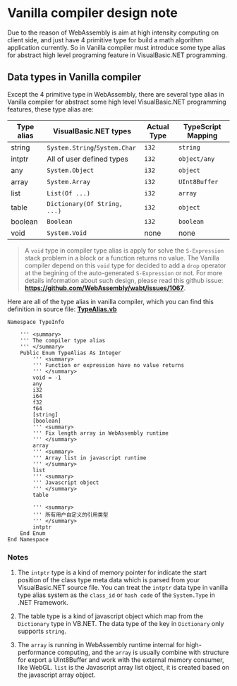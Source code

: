 # Vanilla compiler design note

Due to the reason of WebAssembly is aim at high intensity computing on client side, and just have 4 primitive type for build a math algorithm application currently. So in Vanilla compiler must introduce some type alias for abstract high level programing feature in VisualBasic.NET programming.

## Data types in Vanilla compiler

Except the 4 primitive type in WebAssembly, there are several type alias in Vanilla compiler for abstract some high level VisualBasic.NET programming features, these type alias are:

| Type alias | VisualBasic.NET types             | Actual Type | TypeScript Mapping |
|------------|-----------------------------------|-------------|--------------------|
| string     | ``System.String``/``System.Char`` | ``i32``     | ``string``         |
| intptr     | All of user defined types         | ``i32``     | ``object/any``     |
| any        | ``System.Object``                 | ``i32``     | ``object``         |
| array      | ``System.Array``                  | ``i32``     | ``UInt8Buffer``    |
| list       | ``List(Of ...)``                  | ``i32``     | ``array``          |
| table      | ``Dictionary(Of String, ...)``    | ``i32``     | ``object``         |
| boolean    | ``Boolean``                       | ``i32``     | ``boolean``        |
| void       | ``System.Void``                   | none        | none               |

> A ``void`` type in compiler type alias is apply for solve the ``S-Expression`` stack problem in a block or a function returns no value. The Vanilla compiler depend on this ``void`` type for decided to add a ``drop`` operator at the begining of the auto-generated ``S-Expression`` or not. For more details information about such design, please read this github issue: **https://github.com/WebAssembly/wabt/issues/1067**.  

Here are all of the type alias in vanilla compiler, which you can find this definition in source file: [**TypeAlias.vb**](https://github.com/dotvanilla/vanilla/blob/master/wasm/Type/Models/TypeAlias.vb)

```vbnet
Namespace TypeInfo

    ''' <summary>
    ''' The compiler type alias
    ''' </summary>
    Public Enum TypeAlias As Integer
        ''' <summary>
        ''' Function or expression have no value returns
        ''' </summary>
        void = -1
        any
        i32
        i64
        f32
        f64
        [string]
        [boolean]
        ''' <summary>
        ''' Fix length array in WebAssembly runtime
        ''' </summary>
        array
        ''' <summary>
        ''' Array list in javascript runtime
        ''' </summary>
        list
        ''' <summary>
        ''' Javascript object
        ''' </summary>
        table

        ''' <summary>
        ''' 所有用户自定义的引用类型
        ''' </summary>
        intptr
    End Enum
End Namespace
```

### Notes

1. The ``intptr`` type is a kind of memory pointer for indicate the start position of the class type meta data which is parsed from your VisualBasic.NET source file. You can treat the ``intptr`` data type in vanilla type alias system as the ``class_id`` or ``hash code`` of the ``System.Type`` in .NET Framework.

2. The table type is a kind of javascript object which map from the ``Dictionary`` type in VB.NET. The data type of the key in ``Dictionary`` only supports ``string``.

3. The ``array`` is running in WebAssembly runtime internal for high-performance computing, and the ``array`` is usually combine with structure for export a UInt8Buffer and work with the external memory consumer, like WebGL. ``list`` is the Javascript array list object, it is created based on the javascript array object.